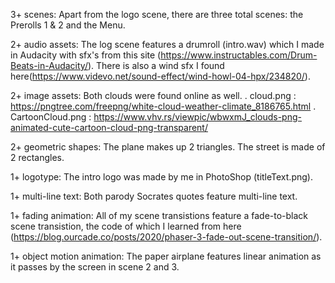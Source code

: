 3+ scenes: Apart from the logo scene, there are three total scenes: the Prerolls 1 & 2 and the Menu.

2+ audio assets: The log scene features a drumroll (intro.wav) which I made in Audacity with sfx's from this site (https://www.instructables.com/Drum-Beats-in-Audacity/). There is also a wind sfx I found here(https://www.videvo.net/sound-effect/wind-howl-04-hpx/234820/).

2+ image assets: Both clouds were found online as well.
. cloud.png : https://pngtree.com/freepng/white-cloud-weather-climate_8186765.html
. CartoonCloud.png : https://www.vhv.rs/viewpic/wbwxmJ_clouds-png-animated-cute-cartoon-cloud-png-transparent/

2+ geometric shapes: The plane makes up 2 triangles. The street is made of 2 rectangles.

1+ logotype: The intro logo was made by me in PhotoShop (titleText.png).

1+ multi-line text: Both parody Socrates quotes feature multi-line text.

1+ fading animation: All of my scene transistions feature a fade-to-black scene transistion, the code of which I learned from here (https://blog.ourcade.co/posts/2020/phaser-3-fade-out-scene-transition/).

1+ object motion animation: The paper airplane features linear animation as it passes by the screen in scene 2 and 3.
